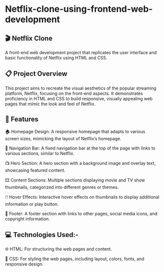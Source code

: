 # Netflix-clone-using-frontend-web-development
## 🎬 Netflix Clone

A front-end web development project that replicates the user interface and basic functionality of Netflix using HTML and CSS.

## 📋 Project Overview

This project aims to recreate the visual aesthetics of the popular streaming platform, Netflix, focusing on the front-end aspects. It demonstrates proficiency in 
HTML and CSS to build responsive, visually appealing web pages that mimic the look and feel of Netflix.

## 🌟 Features

🏠 Homepage Design: A responsive homepage that adapts to various screen sizes, mimicking the layout of Netflix’s homepage.

🚀 Navigation Bar: A fixed navigation bar at the top of the page with links to various sections, similar to Netflix.

📺 Hero Section: A hero section with a background image and overlay text, showcasing featured content.

🎞️ Content Sections: Multiple sections displaying movie and TV show thumbnails, categorized into different genres or themes.

🖱️ Hover Effects: Interactive hover effects on thumbnails to display additional information or play button.

📜 Footer: A footer section with links to other pages, social media icons, and copyright information.

## 💻 Technologies Used:-

🌐 HTML: For structuring the web pages and content.

🎨 CSS: For styling the web pages, including layout, colors, fonts, and responsive design.
